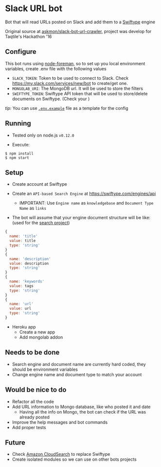 # Slack URL bot

Bot that will read URLs posted on Slack and add them to a [Swiftype](https://swiftype.com) engine

Original source at [askmon/slack-bot-url-crawler](https://github.com/askmon/slack-bot-url-crawler), project was develop for Taqtile's Hackathon '16

## Configure

This bot runs using [node-foreman](https://github.com/strongloop/node-foreman), so to set up you local environment variables, create .env file with the following values

- `SLACK_TOKEN`: Token to be used to connect to Slack. Check https://my.slack.com/services/new/bot to create/get one.
- `MONGOLAB_URI`: The MongoDB url. It will be used to store the filters
- `SWIFTYPE_TOKEN`: Swiftype API token that will be used to store/delete documents on Swiftype. (Check your )

_tip:_ You can use [`.env.example`](.env.example) file as a template for the config

## Running

- Tested only on node.js `v0.12.0`

- Execute:
```
$ npm install
$ npm start
```

## Setup

- Create account at Swiftype
- Create an `API-based Search Engine` at https://swiftype.com/engines/api
  - IMPORTANT: Use `Engine name` as `knowledgebase` and `Document Type Name` as `links`

- The bot will assume that your engine document structure will be like: (used for the [search project](https://github.com/indigotech/bot-urlcrawler-search))

```javascript
{
  name: 'title'
  value: title
  type: 'string'
}
{
  name: 'description'
  value: description
  type: 'string'
}
{
  name: 'keywords'
  value: tags
  type: 'string'
}
{
  name: 'url'
  value: url
  type: 'string'
}
```

- Heroku app
  - Create a new app
  - Add mongolab addon

## Needs to be done

- Search engine and document name are currently hard coded, they should be environment variables
- Change engine name and document type to match your account

## Would be nice to do

- Refactor all the code
- Add URL information to Mongo database, like who posted it and date
  - Having all the info on Mongo, the bot can check if the URL was already posted
- Improve the help messages and bot commands
- Add proper tests

## Future

- Check [Amazon CloudSearch](https://aws.amazon.com/pt/cloudsearch/getting-started/) to replace Swiftype
- Create isolated modules so we can use on other bots projects
